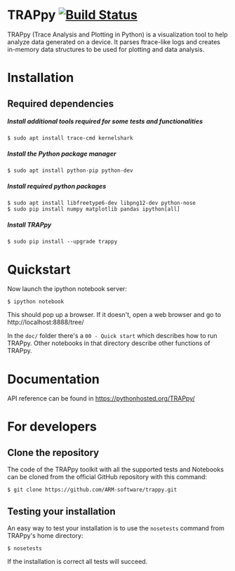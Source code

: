 TRAPpy [![Build Status](https://travis-ci.org/ARM-software/trappy.svg?branch=master)](https://travis-ci.org/ARM-software/trappy)
======

TRAPpy (Trace Analysis and Plotting in Python) is a visualization tool to help
analyze data generated on a device. It parses ftrace-like logs and creates
in-memory data structures to be used for plotting and data analysis.

# Installation

## Required dependencies

##### Install additional tools required for some tests and functionalities

	$ sudo apt install trace-cmd kernelshark

##### Install the Python package manager

	$ sudo apt install python-pip python-dev

##### Install required python packages

	$ sudo apt install libfreetype6-dev libpng12-dev python-nose
	$ sudo pip install numpy matplotlib pandas ipython[all]

##### Install TRAPpy

    $ sudo pip install --upgrade trappy

# Quickstart

Now launch the ipython notebook server:

    $ ipython notebook

This should pop up a browser. If it doesn't, open a web browser and go
to http://localhost:8888/tree/

In the `doc/` folder there's a `00 - Quick start` which describes how to
run TRAPpy. Other notebooks in that directory describe other functions
of TRAPpy.

# Documentation

API reference can be found in https://pythonhosted.org/TRAPpy/

# For developers

## Clone the repository

The code of the TRAPpy toolkit with all the supported tests and
Notebooks can be cloned from the official GitHub repository with this
command:

    $ git clone https://github.com/ARM-software/trappy.git

## Testing your installation

An easy way to test your installation is to use the `nosetests` command from
TRAPpy's home directory:

	$ nosetests

If the installation is correct all tests will succeed.
